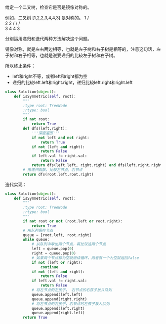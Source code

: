 给定一个二叉树，检查它是否是镜像对称的。

例如，二叉树 [1,2,2,3,4,4,3] 是对称的。
    1
   / \
  2   2
 / \ / \
3  4 4  3

分别运用递归和迭代两种方法解决这个问题。

镜像对称，就是左右两边相等，也就是左子树和右子树是相等的，注意这句话，左子树和右子相等，也就是说要递归的比较左子树和右子树。

所以终止条件：
- left和right不等，或者left和right都为空
- 递归的比较left.left和right.right，递归比较left.right和right.left

```python
class Solution(object):
	def isSymmetric(self, root):
		"""
		:type root: TreeNode
		:rtype: bool
		"""
		if not root:
			return True
		def dfs(left,right):
            '''深度遍历'''
			if not left and not right:
				return True
			if not (left and right):
				return False
			if left.val != right.val:
				return False
			return dfs(left.left, right.right) and dfs(left.right,right.left)
		# 用递归函数，比较左节点，右节点
		return dfs(root.left,root.right)
```

迭代实现：
```python
class Solution(object):
	def isSymmetric(self, root):
		"""
		:type root: TreeNode
		:rtype: bool
		"""
		if not root or not (root.left or root.right):
			return True
		# 用队列保存节点
		queue = [root.left, root.right]
		while queue:
			# 从队列中取出两个节点，再比较这两个节点
			left = queue.pop(0)
			right = queue.pop(0)
			# 如果两个节点都为空就继续循环，两者有一个为空就返回false
			if not (left or right):
				continue
			if not (left and right):
				return False
			if left.val != right.val:
				return False
			# 将左节点的左孩子， 右节点的右孩子放入队列
			queue.append(left.left)
			queue.append(right.right)
			# 将左节点的右孩子，右节点的左孩子放入队列
			queue.append(left.right)
			queue.append(right.left)
		return True
```
